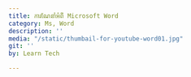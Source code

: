 ```yaml
---
title: ការណែនាំអំពី Microsoft Word
category: Ms, Word
description: ''
media: "/static/thumbail-for-youtube-word01.jpg"
git: ''
by: Learn Tech

---
```

